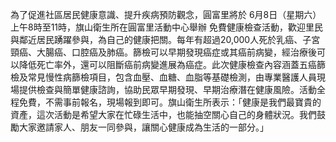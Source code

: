 為了促進社區居民健康意識、提升疾病預防觀念，圓富里將於 6月8日（星期六）上午8時至11時，旗山衛生所在圓富里活動中心舉辦 免費健康檢查活動，歡迎里民與鄰近居民踴躍參與，為自己的健康把關。每年有超過20,000人死於乳癌、子宮頸癌、大腸癌、口腔癌及肺癌。篩檢可以早期發現癌症或其癌前病變，經治療後可以降低死亡率外，還可以阻斷癌前病變進展為癌症。此次健康檢查內容涵蓋五癌篩檢及常見慢性病篩檢項目，包含血壓、血糖、血脂等基礎檢測，由專業醫護人員現場提供檢查與簡單健康諮詢，協助民眾早期發現、早期治療潛在健康風險。活動全程免費，不需事前報名，現場報到即可。旗山衛生所表示：「健康是我們最寶貴的資產，這次活動是希望大家在忙碌生活中，也能抽空關心自己的身體狀況。我們鼓勵大家邀請家人、朋友一同參與，讓關心健康成為生活的一部分。」